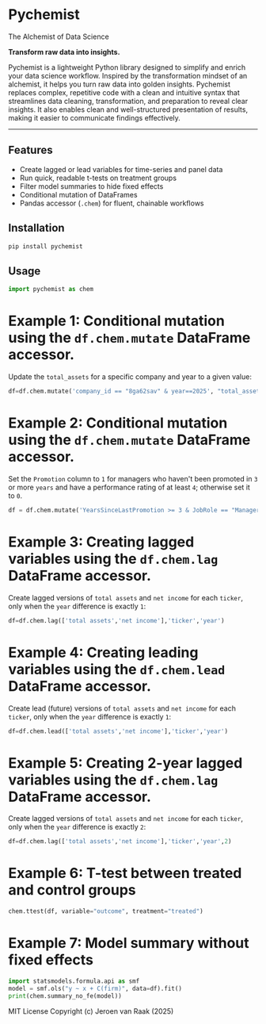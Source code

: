 # Pychemist

The Alchemist of Data Science

**Transform raw data into insights.**

Pychemist is a lightweight Python library designed to simplify and enrich your data science workflow. Inspired by the transformation mindset of an alchemist, it helps you turn raw data into golden insights. Pychemist replaces complex, repetitive code with a clean and intuitive syntax that streamlines data cleaning, transformation, and preparation to reveal clear insights. It also enables clean and well-structured presentation of results, making it easier to communicate findings effectively.

---

## Features

- Create lagged or lead variables for time-series and panel data
- Run quick, readable t-tests on treatment groups
- Filter model summaries to hide fixed effects
- Conditional mutation of DataFrames
- Pandas accessor (`.chem`) for fluent, chainable workflows

## Installation

```bash
pip install pychemist
```

## Usage
```python
import pychemist as chem
```

# Example 1: Conditional mutation using the `df.chem.mutate` DataFrame accessor.

Update the `total_assets` for a specific company and year to a given value:

```python
df=df.chem.mutate('company_id == "8ga62sav" & year==2025', "total_assets", 82000000)
```

# Example 2: Conditional mutation using the `df.chem.mutate` DataFrame accessor.

Set the `Promotion` column to `1` for managers who haven't been promoted in `3` or more `years` and have a performance rating of at least `4`; otherwise set it to `0`.

```python
df = df.chem.mutate('YearsSinceLastPromotion >= 3 & JobRole == "Manager" & PerformanceRating >= 4', 'Promotion', 1, 0)
```

# Example 3: Creating lagged variables using the `df.chem.lag` DataFrame accessor.

Create lagged versions of `total assets` and `net income` for each `ticker`, only when the `year` difference is exactly `1`:

```python
df=df.chem.lag(['total assets','net income'],'ticker','year')
```

# Example 4: Creating leading variables using the `df.chem.lead` DataFrame accessor.

Create lead (future) versions of `total assets` and `net income` for each `ticker`, only when the `year` difference is exactly `1`:

```python
df=df.chem.lead(['total assets','net income'],'ticker','year')
```

# Example 5: Creating 2-year lagged variables using the `df.chem.lag` DataFrame accessor.

Create lagged versions of `total assets` and `net income` for each `ticker`, only when the `year` difference is exactly `2`:

```python
df=df.chem.lag(['total assets','net income'],'ticker','year',2)
```

# Example 6: T-test between treated and control groups
```python
chem.ttest(df, variable="outcome", treatment="treated")
```

# Example 7: Model summary without fixed effects
```python
import statsmodels.formula.api as smf
model = smf.ols("y ~ x + C(firm)", data=df).fit()
print(chem.summary_no_fe(model))
```


MIT License
Copyright (c) Jeroen van Raak (2025)